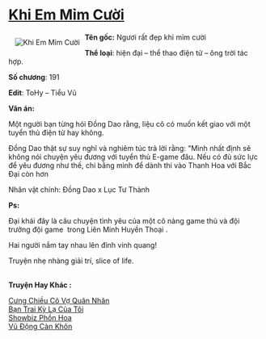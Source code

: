 <a href="https://utruyen.com/khi-em-mim-cuoi/22554/" title="Khi Em Mỉm Cười"><h1>Khi Em Mỉm Cười</h1></a><div style="display:table"><img align="right" style="float: left; padding: 10px;" src="https://utruyen.com/images/story/200x260/khi-em-mim-cuoi.jpg" alt="Khi Em Mỉm Cười"><b>Tên gốc:</b> Ngươi rất đẹp khi mỉm cười<p></p><b>Thể loại</b>: hiện đại – thể thao điện tử – ông trời tác hợp.<p></p><b>Số chương</b>: 191<p></p><b>Edit</b>: ToHy – Tiểu Vũ<p></p><b>Văn án:</b><p></p>Một người bạn từng hỏi Đồng Dao rằng, liệu cô có muốn kết giao với một tuyển thủ điện tử hay không.<p></p>Đồng Dao thật sự suy nghĩ và nghiêm túc trả lời rằng: "Mình nhất định sẽ không nói chuyện yêu đương với tuyển thủ E-game đâu. Nếu có đủ sức lực để yêu đương như thế, chi bằng mình để dành thi vào Thanh Hoa với Bắc Đại còn hơn<p></p>Nhân vật chính: Đồng Dao x Lục Tư Thành<p></p><b>Ps:</b><p></p>Đại khái đây là câu chuyện tình yêu của một cô nàng game thủ và đội trưởng đội game  trong Liên Minh Huyền Thoại .<p></p>Hai người nắm tay nhau lên đỉnh vinh quang!<p></p>Truyện nhẹ nhàng giải trí, slice of life.</div><p><br><b>Truyện Hay Khác :</b></p><a href="https://utruyen.com/cung-chieu-co-vo-quan-nhan/21948/" alt="Cưng Chiều Cô Vợ Quân Nhân">Cưng Chiều Cô Vợ Quân Nhân</a><br/><a href="https://github.com/mlquan/truyenhay/tree/master/truyenhay/25341/" alt="Bạn Trai Kỳ Lạ Của Tôi">Bạn Trai Kỳ Lạ Của Tôi</a><br/><a href="https://github.com/mlquan/truyenhay/tree/master/truyenhay/25281/" alt="Showbiz Phồn Hoa">Showbiz Phồn Hoa</a><br/><a href="https://truyenhot2020.wordpress.com/2019/12/11/vu-dong-can-khon/" alt="Vũ Động Càn Khôn">Vũ Động Càn Khôn</a><br/>